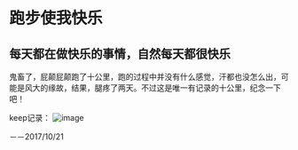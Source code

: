 # 跑步使我快乐

## 每天都在做快乐的事情，自然每天都很快乐

鬼畜了，屁颠屁颠跑了十公里，跑的过程中并没有什么感觉，汗都也没怎么出，可能是风大的缘故，结果，腿疼了两天。不过这是唯一有记录的十公里，纪念一下吧！

keep记录：
![image](https://cuiwanyue.github.io/static/images/motion.jpg)

－－2017/10/21